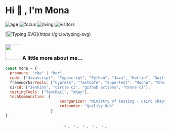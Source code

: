 <h1 align="left">Hi 👋 , I'm Mona </h1>
  
![age](https://img.shields.io/badge/age-33-blue)
![focus](https://img.shields.io/badge/focus-QC/QA-brightgreen)
![living](https://img.shields.io/badge/living-Egypt-3c9)
![visitors](https://komarev.com/ghpvc/?username=Mona-Superscientist&label=visitors)

[![Typing SVG](https://readme-typing-svg.herokuapp.com?color=%2311AEA0&size=25&vCenter=true&lines=Hey%2C+It's+Mona;QC%2FQA%2FTest+Automation+Engineer;Nice+to+meet+you+...)](https://git.io/typing-svg)

### <img src="https://media.giphy.com/media/VgCDAzcKvsR6OM0uWg/giphy.gif" width="50"> A little more about me...  

```javascript
const mona = {
  pronouns: "she" | "her",
  code: ["Javascript", "Typescript", "Python", "Java", "Kotlin", "Swift"],
  frameworks/Tools: ["Cypress", "TestCafe", "Supertest", "Mocha", "Chai", "Jest", "Pytest", "Espresso", "XCUItest", "Docker"],
  ci/cd: ["Jenkins", "circle ci", "github actions", "drone ci"],
  testingTools: ["TestRail", "XRay"],
  techCommunities: {
                        coorganizer: "Ministry of testing - Cairo chapter",
                        cofounder: "Quality Hub"
                    }
}
```

<p align="center">
  <a href="https://www.linkedin.com/in/mona-m-abd-el-rahman/">
   <img src="https://img.icons8.com/color/48/000000/linkedin.png" width="3.5%"/>
    </a><span>&nbsp;</span>
  <a href="https://twitter.com/Mona101ma">
    <img src="https://img.icons8.com/color/48/000000/twitter.png" width="3.5%"/>
  </a><span>&nbsp;</span>
  <a href="mailto:mona.m.abdelrahman@gmail.com">
    <img src="https://img.icons8.com/fluent/48/000000/gmail.png" width="3.5%"/>
  </a><span>&nbsp;</span>
  <a href="https://github.com/Mona-Superscientist">
    <img src="https://img.icons8.com/fluent/48/000000/github.png" width="3.5%"/>
  </a><span>&nbsp;</span>
  <a href="https://stackoverflow.com/users/3442332/mona101ma">
    <img src="https://img.icons8.com/color/50/000000/stackoverflow.png" width="3.5%"/>  
  </a><span>&nbsp;</span>
</p>
